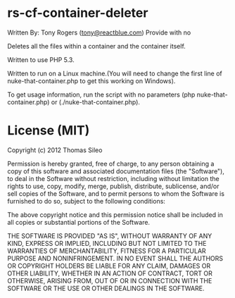 rs-cf-container-deleter
=======================
Written By: Tony Rogers (tony@reactblue.com)
Provide with no 

Deletes all the files within a container and the container itself.

Written to use PHP 5.3.

Written to run on a Linux machine.(You will need to change the first line of nuke-that-container.php to get this working on Windows).

To get usage information, run the script with no parameters (php nuke-that-container.php) or (./nuke-that-container.php).

License (MIT)
=============
Copyright (c) 2012 Thomas Sileo

Permission is hereby granted, free of charge, to any person obtaining a copy of this software and associated documentation files (the "Software"), to deal in the Software without restriction, including without limitation the rights to use, copy, modify, merge, publish, distribute, sublicense, and/or sell copies of the Software, and to permit persons to whom the Software is furnished to do so, subject to the following conditions:

The above copyright notice and this permission notice shall be included in all copies or substantial portions of the Software.

THE SOFTWARE IS PROVIDED "AS IS", WITHOUT WARRANTY OF ANY KIND, EXPRESS OR IMPLIED, INCLUDING BUT NOT LIMITED TO THE WARRANTIES OF MERCHANTABILITY, FITNESS FOR A PARTICULAR PURPOSE AND NONINFRINGEMENT. IN NO EVENT SHALL THE AUTHORS OR COPYRIGHT HOLDERS BE LIABLE FOR ANY CLAIM, DAMAGES OR OTHER LIABILITY, WHETHER IN AN ACTION OF CONTRACT, TORT OR OTHERWISE, ARISING FROM, OUT OF OR IN CONNECTION WITH THE SOFTWARE OR THE USE OR OTHER DEALINGS IN THE SOFTWARE.
